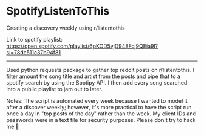 # SpotifyListenToThis
Creating a discovery weekly using r/listentothis

Link to spotify playlist: https://open.spotify.com/playlist/6pKOD5vjD948Fcj9QEia9l?si=78dc511c37b94f81

---------------------------------------------------------

Used python requests package to gather top reddit posts on r/listentothis.
I filter amount the song title and artist from the posts and pipe that to a spotify search by using the Spotipy API.
I then add every song searched into a public playlist to jam out to later.

Notes:
The script is automated every week because I wanted to model it after a discover weekly; however, it's more practical to have the script run once a day in "top posts of the day" rather than the week.
My client IDs and passwords were in a text file for security purposes. Please don't try to hack me 🙏
